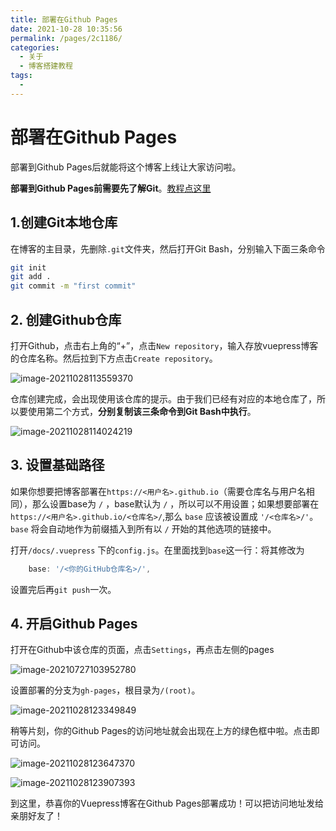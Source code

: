 ```yaml
---
title: 部署在Github Pages
date: 2021-10-28 10:35:56
permalink: /pages/2c1186/
categories:
  - 关于
  - 博客搭建教程
tags:
  - 
---
```

# 部署在Github Pages

部署到Github Pages后就能将这个博客上线让大家访问啦。

**部署到Github Pages前需要先了解Git**。[教程点这里](https://www.blog.frankdawn.com.cn/pages/f2c999/)

## 1.创建Git本地仓库

在博客的主目录，先删除`.git`文件夹，然后打开Git Bash，分别输入下面三条命令

```sh
git init
git add .
git commit -m "first commit"
```

## 2. 创建Github仓库

打开Github，点击右上角的“+”，点击`New repository`，输入存放vuepress博客的仓库名称。然后拉到下方点击`Create repository`。

![image-20211028113559370](https://cdn.jsdelivr.net/gh/Master-Frank/Image-hosting/img/20211028113559.png)

仓库创建完成，会出现使用该仓库的提示。由于我们已经有对应的本地仓库了，所以要使用第二个方式，**分别复制该三条命令到Git Bash中执行**。

![image-20211028114024219](https://cdn.jsdelivr.net/gh/Master-Frank/Image-hosting/img/20211028114024.png)

## 3. 设置基础路径

如果你想要把博客部署在`https://<用户名>.github.io`（需要仓库名与用户名相同），那么设置base为 `/` ，base默认为 `/` ，所以可以不用设置；如果想要部署在`https://<用户名>.github.io/<仓库名>/`,那么 `base` 应该被设置成 `'/<仓库名>/'`。`base` 将会自动地作为前缀插入到所有以 `/` 开始的其他选项的链接中。

打开`/docs/.vuepress` 下的`config.js`。在里面找到`base`这一行：将其修改为

```js
	base: '/<你的GitHub仓库名>/',
```

设置完后再`git push`一次。

## 4. 开启Github Pages

打开在Github中该仓库的页面，点击`Settings`，再点击左侧的pages

![image-20210727103952780](https://cdn.jsdelivr.net/gh/Master-Frank/Image-hosting/img/20210727104000.png)

设置部署的分支为`gh-pages`，根目录为`/(root)`。

![image-20211028123349849](https://cdn.jsdelivr.net/gh/Master-Frank/Image-hosting/img/20211028123349.png)

稍等片刻，你的Github Pages的访问地址就会出现在上方的绿色框中啦。点击即可访问。

![image-20211028123647370](https://cdn.jsdelivr.net/gh/Master-Frank/Image-hosting/img/20211028123647.png)

![image-20211028123907393](https://cdn.jsdelivr.net/gh/Master-Frank/Image-hosting/img/20211028123908.png)

到这里，恭喜你的Vuepress博客在Github Pages部署成功！可以把访问地址发给亲朋好友了！